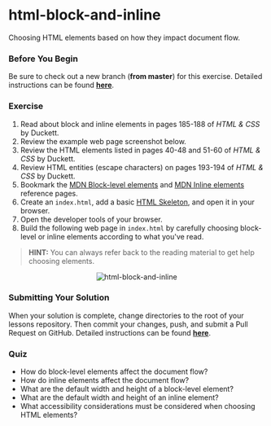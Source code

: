# html-block-and-inline

Choosing HTML elements based on how they impact document flow.

### Before You Begin

Be sure to check out a new branch (**from master**) for this exercise. Detailed instructions can be found [**here**](../../guides/before-each-exercise.md).

### Exercise

1. Read about block and inline elements in pages 185-188 of _HTML & CSS_ by Duckett.
1. Review the example web page screenshot below.
1. Review the HTML elements listed in pages 40-48 and 51-60 of _HTML & CSS_ by Duckett.
1. Review HTML entities (escape characters) on pages 193-194 of _HTML & CSS_ by Duckett.
1. Bookmark the [MDN Block-level elements](https://developer.mozilla.org/en-US/docs/Web/HTML/Block-level_elements) and [MDN Inline elements](https://developer.mozilla.org/en-US/docs/Web/HTML/Inline_elements) reference pages.
1. Create an `index.html`, add a basic [HTML Skeleton](../html-skeleton/README.md), and open it in your browser.
1. Open the developer tools of your browser.
1. Build the following web page in `index.html` by carefully choosing block-level or inline elements according to what you've read.

> **HINT:** You can always refer back to the reading material to get help choosing elements.

<p align="center">
  <img src="images/html-block-and-inline.png" alt="html-block-and-inline">
</p>

### Submitting Your Solution

When your solution is complete, change directories to the root of your lessons repository. Then commit your changes, push, and submit a Pull Request on GitHub. Detailed instructions can be found [**here**](../../guides/after-each-exercise.md).

### Quiz

- How do block-level elements affect the document flow?
- How do inline elements affect the document flow?
- What are the default width and height of a block-level element?
- What are the default width and height of an inline element?
- What accessibility considerations must be considered when choosing HTML elements?
